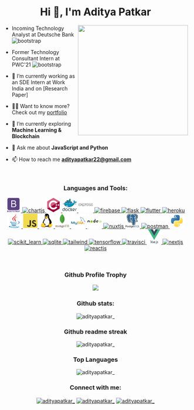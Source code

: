 <h1 align="center">Hi 👋, I'm Aditya Patkar</h1>
<img align="right" width="300" height="300" src="https://camo.githubusercontent.com/b6860107d5fad033d519367771dc48185ae1b0a41ec3d8edd34a53cb001a3d31/68747470733a2f2f6d61676963636f70792e78797a2f6173736574732f696d616765732f6861646465722e676966"/>

- <p>Incoming Technology Analyst at Deutsche Bank <img src="https://logos-world.net/wp-content/uploads/2021/02/Deutsche-Bank-Emblem.png" alt="bootstrap" width="100" height="50"/></p>
- <p>Former Technology Consultant Intern at PWC'21 <img src="https://149448277.v2.pressablecdn.com/wp-content/uploads/2018/11/PwC.png" alt="bootstrap" width="50" height="50"/></p>

- 🔭 I’m currently working as an SDE Intern at Work India and on [Research Paper]  

- 👨‍💻 Want to know more? Check out my [portfolio](https://www.adityapatkar.ml/PatkarAditya22)

- 🌱 I’m currently exploring **Machine Learning & Blockchain**

- 💬 Ask me about **JavaScript and Python**

- 📫 How to reach me **adityapatkar22@gmail.com**

<br>

<h3 align="center">Languages and Tools:</h3>
<p align="center"> 
<a href="https://getbootstrap.com" target="_blank"> 
<img src="https://raw.githubusercontent.com/devicons/devicon/master/icons/bootstrap/bootstrap-plain-wordmark.svg" alt="bootstrap" width="40" height="40"/> </a> <a href="https://www.chartjs.org" target="_blank"> <img src="https://www.chartjs.org/media/logo-title.svg" alt="chartjs" width="40" height="40"/> </a> <a href="https://www.w3schools.com/cpp/" target="_blank"> <img src="https://raw.githubusercontent.com/devicons/devicon/master/icons/cplusplus/cplusplus-original.svg" alt="cplusplus" width="40" height="40"/> </a> <a href="https://www.docker.com/" target="_blank"> <img src="https://raw.githubusercontent.com/devicons/devicon/master/icons/docker/docker-original-wordmark.svg" alt="docker" width="40" height="40"/> </a> <a href="https://expressjs.com" target="_blank"> <img src="https://raw.githubusercontent.com/devicons/devicon/master/icons/express/express-original-wordmark.svg" alt="express" width="40" height="40"/> </a> <a href="https://firebase.google.com/" target="_blank"> <img src="https://www.vectorlogo.zone/logos/firebase/firebase-icon.svg" alt="firebase" width="40" height="40"/> </a> <a href="https://flask.palletsprojects.com/" target="_blank"> <img src="https://www.vectorlogo.zone/logos/pocoo_flask/pocoo_flask-icon.svg" alt="flask" width="40" height="40"/> </a> <a href="https://flutter.dev" target="_blank"> <img src="https://www.vectorlogo.zone/logos/flutterio/flutterio-icon.svg" alt="flutter" width="40" height="40"/> </a><a href="https://heroku.com" target="_blank"> <img src="https://www.vectorlogo.zone/logos/heroku/heroku-icon.svg" alt="heroku" width="40" height="40"/> </a> <a href="https://www.java.com" target="_blank"> <img src="https://raw.githubusercontent.com/devicons/devicon/master/icons/java/java-original.svg" alt="java" width="40" height="40"/> </a> <a href="https://developer.mozilla.org/en-US/docs/Web/JavaScript" target="_blank"> <img src="https://raw.githubusercontent.com/devicons/devicon/master/icons/javascript/javascript-original.svg" alt="javascript" width="40" height="40"/> </a> </a> <a href="https://www.linux.org/" target="_blank"> <img src="https://raw.githubusercontent.com/devicons/devicon/master/icons/linux/linux-original.svg" alt="linux" width="40" height="40"/> </a> <a href="https://www.mongodb.com/" target="_blank"> <img src="https://raw.githubusercontent.com/devicons/devicon/master/icons/mongodb/mongodb-original-wordmark.svg" alt="mongodb" width="40" height="40"/> </a> <a href="https://www.mysql.com/" target="_blank"> <img src="https://raw.githubusercontent.com/devicons/devicon/master/icons/mysql/mysql-original-wordmark.svg" alt="mysql" width="40" height="40"/> </a> <a href="https://nodejs.org" target="_blank"> <img src="https://raw.githubusercontent.com/devicons/devicon/master/icons/nodejs/nodejs-original-wordmark.svg" alt="nodejs" width="40" height="40"/> </a> <a href="https://nuxtjs.org/" target="_blank"> <img src="https://www.vectorlogo.zone/logos/nuxtjs/nuxtjs-icon.svg" alt="nuxtjs" width="40" height="40"/> </a> <a href="https://www.postgresql.org" target="_blank"> <img src="https://raw.githubusercontent.com/devicons/devicon/master/icons/postgresql/postgresql-original-wordmark.svg" alt="postgresql" width="40" height="40"/> </a> <a href="https://postman.com" target="_blank"> <img src="https://www.vectorlogo.zone/logos/getpostman/getpostman-icon.svg" alt="postman" width="40" height="40"/> </a> <a href="https://www.python.org" target="_blank"> <img src="https://raw.githubusercontent.com/devicons/devicon/master/icons/python/python-original.svg" alt="python" width="40" height="40"/> </a> <a href="https://scikit-learn.org/" target="_blank"> <img src="https://upload.wikimedia.org/wikipedia/commons/0/05/Scikit_learn_logo_small.svg" alt="scikit_learn" width="40" height="40"/> </a> <a href="https://www.sqlite.org/" target="_blank"> <img src="https://www.vectorlogo.zone/logos/sqlite/sqlite-icon.svg" alt="sqlite" width="40" height="40"/> </a> <a href="https://tailwindcss.com/" target="_blank"> <img src="https://www.vectorlogo.zone/logos/tailwindcss/tailwindcss-icon.svg" alt="tailwind" width="40" height="40"/> </a> <a href="https://www.tensorflow.org" target="_blank"> <img src="https://www.vectorlogo.zone/logos/tensorflow/tensorflow-icon.svg" alt="tensorflow" width="40" height="40"/> </a> <a href="https://travis-ci.org" target="_blank"> <img src="https://www.vectorlogo.zone/logos/travis-ci/travis-ci-icon.svg" alt="travisci" width="40" height="40"/> </a><a href="https://vuejs.org/" target="_blank"> <img src="https://raw.githubusercontent.com/devicons/devicon/master/icons/vuejs/vuejs-original-wordmark.svg" alt="vuejs" width="40" height="40"/> </a> 
<a href="https://nextjs.org/" target="_blank"> <img src="https://cdn.worldvectorlogo.com/logos/nextjs-3.svg" alt="nextjs" width="40" height="40"/> </a>
<a href="https://reactjs.org/" target="_blank"> <img src="https://upload.wikimedia.org/wikipedia/commons/thumb/a/a7/React-icon.svg/1280px-React-icon.svg.png" alt="reactjs" width="40" height="40"/> </a>
<!-- <a href="https://graphql.org/" target="_blank"> <img src="https://cdn4.iconfinder.com/data/icons/logos-brands-5/24/graphql-512.png" alt="reactjs" width="40" height="40"/> </a> -->
</p>

<br>
<h3 align="center">Github Profile Trophy</h3>
<p align="center" style="width:100%;">
<img src="https://github-profile-trophy.vercel.app/?username=PatkarAditya22&theme=dracula&no-bg=true&row=1"/>
</p>

<h3 align="center">Github stats:</h3>
<p align="center">
   <img src="https://github-readme-stats.vercel.app/api?username=PatkarAditya22&count_private=true&hide=stars&show_icons=true&theme=gotham&include_all_commits=false" alt="adityapatkar_" />
</p>

<h3 align="center">Github readme streak</h3>
<p align="center">
    <img src="https://github-readme-streak-stats.herokuapp.com/?user=PatkarAditya22&theme=tokyonight" alt="adityapatkar_" /> 
</p>

<h3 align="center">Top Languages</h3>
<p align="center">
   <img src="https://github-readme-stats.vercel.app/api/top-langs/?username=PatkarAditya22&count_private=true&hide=stars&show_icons=true&theme=gotham&include_all_commits=false" alt="adityapatkar_" />
</p>

<h3 align="center">Connect with me:</h3>
<p align="center">
<a href="https://www.codechef.com/users/adipatkar_22" target="blank"><img align="center" src="https://cdn.jsdelivr.net/npm/simple-icons@3.0.1/icons/codechef.svg" alt="adityapatkar_" height="30" width="40" /></a>
<a href="https://www.linkedin.com/in/aditya-patkar-b3361719b/" target="blank"><img align="center" src="https://cdn.jsdelivr.net/npm/simple-icons@3.0.1/icons/linkedin.svg" alt="adityapatkar_" height="30" width="40" /></a>
<a href="https://www.hackerrank.com/adityapatkar22" target="blank"><img align="center" src="https://cdn.jsdelivr.net/npm/simple-icons@3.0.1/icons/hackerrank.svg" alt="adityapatkar_" height="30" width="40" /></a>
</p>



<!--
**PatkarAditya22/PatkarAditya22** is a ✨ _special_ ✨ repository because its `README.md` (this file) appears on your GitHub profile.

Here are some ideas to get you started:

- 🔭 I’m currently working on ...
- 🌱 I’m currently learning ...
- 👯 I’m looking to collaborate on ...
- 🤔 I’m looking for help with ...
- 💬 Ask me about ...
- 📫 How to reach me: ...
- 😄 Pronouns: ...
- ⚡ Fun fact: ...
-->
